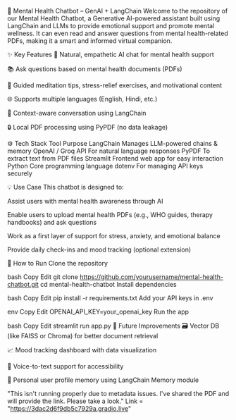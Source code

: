 🧠 Mental Health Chatbot – GenAI + LangChain
Welcome to the repository of our Mental Health Chatbot, a Generative AI-powered assistant built using LangChain and LLMs to provide emotional support and promote mental wellness. It can even read and answer questions from mental health-related PDFs, making it a smart and informed virtual companion.

✨ Key Features
💬 Natural, empathetic AI chat for mental health support

📚 Ask questions based on mental health documents (PDFs)

🧘 Guided meditation tips, stress-relief exercises, and motivational content

🌐 Supports multiple languages (English, Hindi, etc.)

🧠 Context-aware conversation using LangChain

🔒 Local PDF processing using PyPDF (no data leakage)

⚙️ Tech Stack
Tool	Purpose
LangChain	Manages LLM-powered chains & memory
OpenAI / Groq API	For natural language responses
PyPDF	To extract text from PDF files
Streamlit	Frontend web app for easy interaction
Python	Core programming language
dotenv	For managing API keys securely

💡 Use Case
This chatbot is designed to:

Assist users with mental health awareness through AI

Enable users to upload mental health PDFs (e.g., WHO guides, therapy handbooks) and ask questions

Work as a first layer of support for stress, anxiety, and emotional balance

Provide daily check-ins and mood tracking (optional extension)

🚀 How to Run
Clone the repository

bash
Copy
Edit
git clone https://github.com/yourusername/mental-health-chatbot.git
cd mental-health-chatbot
Install dependencies

bash
Copy
Edit
pip install -r requirements.txt
Add your API keys in .env

env
Copy
Edit
OPENAI_API_KEY=your_openai_key
Run the app

bash
Copy
Edit
streamlit run app.py
🧪 Future Improvements
🗃️ Vector DB (like FAISS or Chroma) for better document retrieval

📈 Mood tracking dashboard with data visualization

🤖 Voice-to-text support for accessibility

🧍 Personal user profile memory using LangChain Memory module

"This isn't running properly due to metadata issues. I've shared the PDF and will provide the link. Please take a look."
Link = "https://3dac2d6f9db5c7929a.gradio.live"
